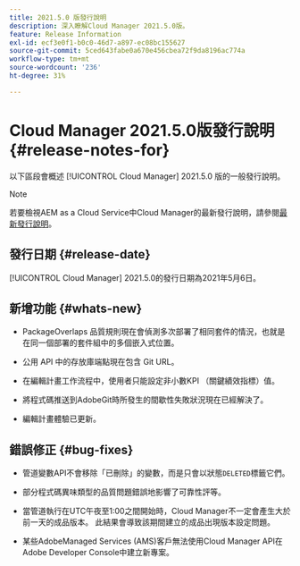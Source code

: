 ```yaml
---
title: 2021.5.0 版發行說明
description: 深入瞭解Cloud Manager 2021.5.0版。
feature: Release Information
exl-id: ecf3e0f1-b0c0-46d7-a897-ec08bc155627
source-git-commit: 5ced643fabe0a670e456cbea72f9da8196ac774a
workflow-type: tm+mt
source-wordcount: '236'
ht-degree: 31%

---
```


# Cloud Manager 2021.5.0版發行說明 {#release-notes-for}

以下區段會概述 [!UICONTROL Cloud Manager] 2021.5.0 版的一般發行說明。

>[!NOTE]
>若要檢視AEM as a Cloud Service中Cloud Manager的最新發行說明，請參閱[最新發行說明](https://experienceleague.adobe.com/zh-hant/docs/experience-manager-cloud-service/content/release-notes/cloud-manager/current#getting-access)。

## 發行日期 {#release-date}

[!UICONTROL Cloud Manager] 2021.5.0的發行日期為2021年5月6日。

## 新增功能 {#whats-new}

* PackageOverlaps 品質規則現在會偵測多次部署了相同套件的情況，也就是在同一個部署的套件組中的多個嵌入式位置。

* 公用 API 中的存放庫端點現在包含 Git URL。

* 在編輯計畫工作流程中，使用者只能設定非小數KPI （關鍵績效指標）值。

* 將程式碼推送到AdobeGit時所發生的間歇性失敗狀況現在已經解決了。

* 編輯計畫體驗已更新。

## 錯誤修正 {#bug-fixes}

* 管道變數API不會移除「已刪除」的變數，而是只會以狀態`DELETED`標籤它們。

* 部分程式碼異味類型的品質問題錯誤地影響了可靠性評等。

* 當管道執行在UTC午夜至1:00之間開始時，Cloud Manager不一定會產生大於前一天的成品版本。 此結果會導致該期間建立的成品出現版本設定問題。

* 某些AdobeManaged Services (AMS)客戶無法使用Cloud Manager API在Adobe Developer Console中建立新專案。
